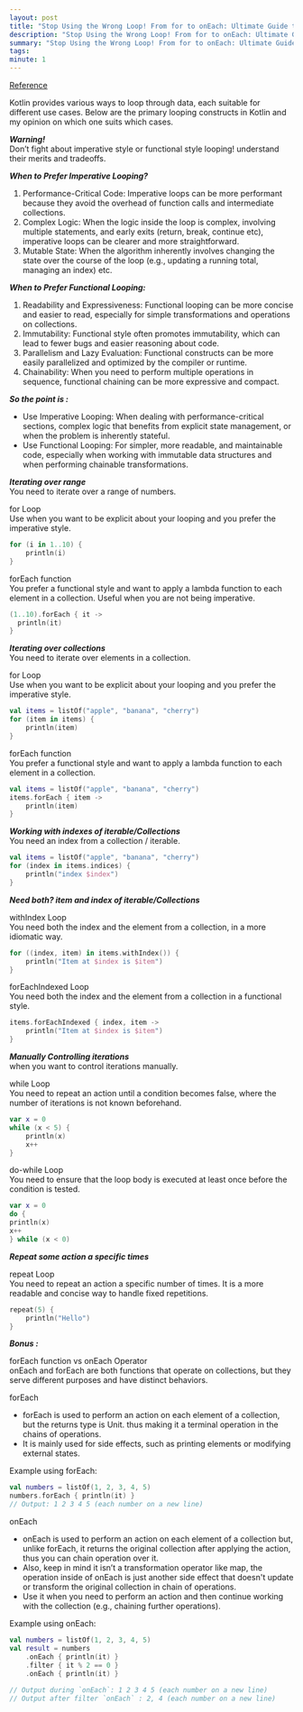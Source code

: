 ```yaml
---
layout: post
title: "Stop Using the Wrong Loop! From for to onEach: Ultimate Guide to Kotlin Loops"
description: "Stop Using the Wrong Loop! From for to onEach: Ultimate Guide to Kotlin Loops"
summary: "Stop Using the Wrong Loop! From for to onEach: Ultimate Guide to Kotlin Loops"
tags: 
minute: 1
---
```

[Reference](https://chetan-garg36.medium.com/stop-using-the-wrong-loop-from-for-to-oneach-ultimate-guide-to-kotlin-loops-42dd25d6f3b3)    

Kotlin provides various ways to loop through data, each suitable for different use cases. Below are the primary looping constructs in Kotlin and my opinion on which one suits which cases.    

__*Warning!*__    
Don’t fight about imperative style or functional style looping! understand their merits and tradeoffs.    

__*When to Prefer Imperative Looping?*__    
1. Performance-Critical Code: Imperative loops can be more performant because they avoid the overhead of function calls and intermediate collections.    
2. Complex Logic: When the logic inside the loop is complex, involving multiple statements, and early exits (return, break, continue etc), imperative loops can be clearer and more straightforward.    
3. Mutable State: When the algorithm inherently involves changing the state over the course of the loop (e.g., updating a running total, managing an index) etc.    

__*When to Prefer Functional Looping:*__    
1. Readability and Expressiveness: Functional looping can be more concise and easier to read, especially for simple transformations and operations on collections.    
2. Immutability: Functional style often promotes immutability, which can lead to fewer bugs and easier reasoning about code.    
3. Parallelism and Lazy Evaluation: Functional constructs can be more easily parallelized and optimized by the compiler or runtime.    
4. Chainability: When you need to perform multiple operations in sequence, functional chaining can be more expressive and compact.    

__*So the point is :*__    
- Use Imperative Looping: When dealing with performance-critical sections, complex logic that benefits from explicit state management, or when the problem is inherently stateful.    
- Use Functional Looping: For simpler, more readable, and maintainable code, especially when working with immutable data structures and when performing chainable transformations.    

__*Iterating over range*__    
You need to iterate over a range of numbers.    

for Loop    
Use when you want to be explicit about your looping and you prefer the imperative style.    
```kotlin
for (i in 1..10) {
    println(i)
}
```

forEach function    
You prefer a functional style and want to apply a lambda function to each element in a collection. Useful when you are not being imperative.    
```kotlin
(1..10).forEach { it ->
  println(it)
}
```

__*Iterating over collections*__    
You need to iterate over elements in a collection.    

for Loop    
Use when you want to be explicit about your looping and you prefer the imperative style.    
```kotlin
val items = listOf("apple", "banana", "cherry")
for (item in items) {
    println(item)
}
```

forEach function    
You prefer a functional style and want to apply a lambda function to each element in a collection.    
```kotlin
val items = listOf("apple", "banana", "cherry")
items.forEach { item ->
    println(item)
}
```

__*Working with indexes of iterable/Collections*__    
You need an index from a collection / iterable.    
```kotlin
val items = listOf("apple", "banana", "cherry")
for (index in items.indices) {
    println("index $index")
}
```

__*Need both? item and index of iterable/Collections*__    

withIndex Loop    
You need both the index and the element from a collection, in a more idiomatic way.    
```kotlin
for ((index, item) in items.withIndex()) {
    println("Item at $index is $item")
}
```

forEachIndexed Loop    
You need both the index and the element from a collection in a functional style.    
```kotlin
items.forEachIndexed { index, item ->
    println("Item at $index is $item")
}
```

__*Manually Controlling iterations*__    
when you want to control iterations manually.    

while Loop    
You need to repeat an action until a condition becomes false, where the number of iterations is not known beforehand.    
```kotlin
var x = 0
while (x < 5) {
    println(x)
    x++
}
```

do-while Loop    
You need to ensure that the loop body is executed at least once before the condition is tested.    
```kotlin
var x = 0
do {
println(x)
x++
} while (x < 0)
```

__*Repeat some action a specific times*__    

repeat Loop    
You need to repeat an action a specific number of times. It is a more readable and concise way to handle fixed repetitions.    
```kotlin
repeat(5) {
    println("Hello")
}
```

__*Bonus :*__    

forEach function vs onEach Operator    
onEach and forEach are both functions that operate on collections, but they serve different purposes and have distinct behaviors.    

forEach    
- forEach is used to perform an action on each element of a collection, but the returns type is Unit. thus making it a terminal operation in the chains of operations.    
- It is mainly used for side effects, such as printing elements or modifying external states.    

Example using forEach:    
```kotlin
val numbers = listOf(1, 2, 3, 4, 5)
numbers.forEach { println(it) }
// Output: 1 2 3 4 5 (each number on a new line)
```
onEach    
- onEach is used to perform an action on each element of a collection but, unlike forEach, it returns the original collection after applying the action, thus you can chain operation over it.    
- Also, keep in mind it isn’t a transformation operator like map, the operation inside of onEach is just another side effect that doesn't update or transform the original collection in chain of operations.    
- Use it when you need to perform an action and then continue working with the collection (e.g., chaining further operations).    

Example using onEach:    
```kotlin
val numbers = listOf(1, 2, 3, 4, 5)
val result = numbers
	.onEach { println(it) }
	.filter { it % 2 == 0 }
	.onEach { println(it) }
	
// Output during `onEach`: 1 2 3 4 5 (each number on a new line)
// Output after filter `onEach` : 2, 4 (each number on a new line)
```